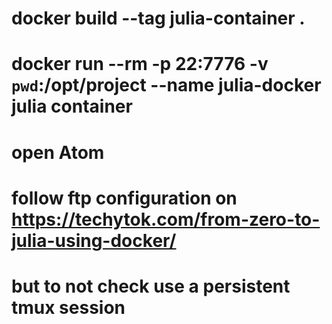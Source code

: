 # docker build --tag julia-container .
# docker run --rm -p 22:7776 -v `pwd`:/opt/project --name julia-docker julia container
# open Atom
# follow ftp configuration on https://techytok.com/from-zero-to-julia-using-docker/
# but to not check use a persistent tmux session

